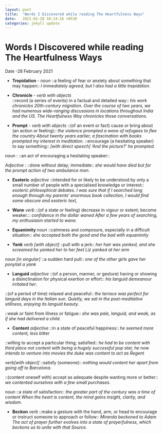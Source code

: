 ```yaml
---
layout: post
title:  "Words I Discovered while reading The Heartfulness Ways"
date:   2021-02-28 10:14:16 +0530
categories: jekyll update
---
```



# Words I Discovered while reading The Heartfulness Ways 

Date -28 February 2021

* **Trepidation** -  _noun_ 
::a feeling of fear or anxiety about something that may happen::
_I immediately agreed, but I also had a little trepidation._

* **Chronicle** - _verb with objects_  
::record (a series of events) in a factual and detailed way:: 
_his work chronicles 20th-century migration_.
_Over the course of two years, we had numerous wide-ranging discussions in locations throughout India and the US. The Heartfulness Way chronicles those conversations._

* **Prompt** - _verb with objects_
::(of an event or fact) cause or bring about (an action or feeling)::
_the violence prompted a wave of refugees to flee the country_
_About twenty years earlier, a fascination with books prompted my interest in meditation._
::encourage (a hesitating speaker) to say something:: 
_[with direct speech] ‘And the picture?’ he prompted_.

_noun_ : ::an act of encouraging a hesitating speaker::

_Adjective_ : ::done without delay; immediate::
_she would have died but for the prompt action of two ambulance men_.

* **Esoteric** _adjective_
::intended for or likely to be understood by only a small number of people with a specialised knowledge or interest::
_esoteric philosophical debates_.
_I was sure that if I searched long enough through my parents’ enormous book collection, I would find some obscure and esoteric text,_

* **Wane** _verb_
::(of a state or feeling) decrease in vigour or extent; become weaker.::
 _confidence in the dollar waned_
_After a few years of searching, my enthusiasm started to wane._

* **Equanimity** _noun_
::calmness and composure, especially in a difficult situation::
_she accepted both the good and the bad with equanimity_

* **Yank**  _verb [with object]_
::pull with a jerk::
 _her hair was yanked, and she screamed_ 
 _he yanked her to her feet_
_Liz yanked at her arm_

_noun [in singular]_
::a sudden hard pull::
_one of the other girls gave her ponytail a yank_

* **Languid** _adjactive_
::(of a person, manner, or gesture) having or showing a disinclination for physical exertion or effort::
_his languid demeanour irritated her_.

::(of a period of time) relaxed and peaceful::
 _the terrace was perfect for languid days in the Italian sun_.
_Quietly, we sat in the post-meditative stillness, enjoying its languid beauty._

::weak or faint from illness or fatigue:: 
_she was pale, languid, and weak, as if she had delivered a child_.

* **Content** _adjective_
::in a state of peaceful happiness:: 
_he seemed more content, less bitter_

::willing to accept a particular thing; satisfied::
_he had to be content with third place_ 
_not content with being a hugely successful pop star, he now intends to venture into movies_ 
 _the duke was content to act as Regent_

_verb[with object]_ 
::satisfy (someone)::
_nothing would content her apart from going off to Barcelona_.

::(content oneself with) accept as adequate despite wanting more or better::
 _we contented ourselves with a few small purchases_.

_noun_
::a state of satisfaction::
_the greater part of the century was a time of content_
_When the heart is content, the mind gains insight, clarity, and wisdom._

* **Beckon** _verb_
::make a gesture with the hand, arm, or head to encourage or instruct someone to approach or follow::
_Miranda beckoned to Adam_
_The act of prayer further evolves into a state of prayerfulness, which beckons us to unite with that Source._